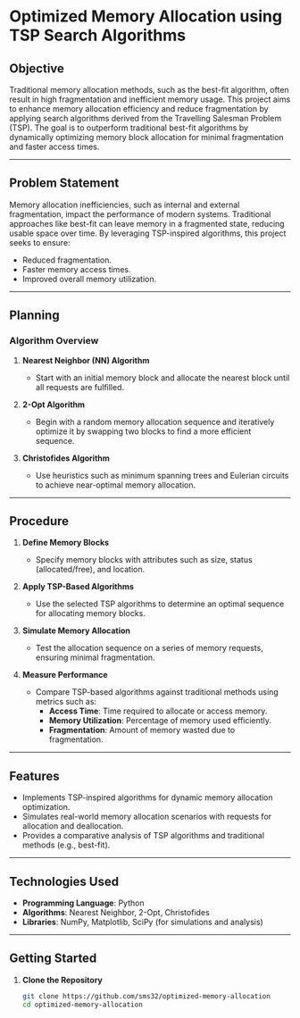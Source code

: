 # Optimized Memory Allocation using TSP Search Algorithms

## Objective

Traditional memory allocation methods, such as the best-fit algorithm, often result in high fragmentation and inefficient memory usage. This project aims to enhance memory allocation efficiency and reduce fragmentation by applying search algorithms derived from the Travelling Salesman Problem (TSP). The goal is to outperform traditional best-fit algorithms by dynamically optimizing memory block allocation for minimal fragmentation and faster access times.

---

## Problem Statement

Memory allocation inefficiencies, such as internal and external fragmentation, impact the performance of modern systems. Traditional approaches like best-fit can leave memory in a fragmented state, reducing usable space over time. By leveraging TSP-inspired algorithms, this project seeks to ensure:
- Reduced fragmentation.
- Faster memory access times.
- Improved overall memory utilization.

---

## Planning

### Algorithm Overview

1. **Nearest Neighbor (NN) Algorithm**  
   - Start with an initial memory block and allocate the nearest block until all requests are fulfilled.

2. **2-Opt Algorithm**  
   - Begin with a random memory allocation sequence and iteratively optimize it by swapping two blocks to find a more efficient sequence.

3. **Christofides Algorithm**  
   - Use heuristics such as minimum spanning trees and Eulerian circuits to achieve near-optimal memory allocation.

---

## Procedure

1. **Define Memory Blocks**  
   - Specify memory blocks with attributes such as size, status (allocated/free), and location.

2. **Apply TSP-Based Algorithms**  
   - Use the selected TSP algorithms to determine an optimal sequence for allocating memory blocks.

3. **Simulate Memory Allocation**  
   - Test the allocation sequence on a series of memory requests, ensuring minimal fragmentation.

4. **Measure Performance**  
   - Compare TSP-based algorithms against traditional methods using metrics such as:
     - **Access Time**: Time required to allocate or access memory.
     - **Memory Utilization**: Percentage of memory used efficiently.
     - **Fragmentation**: Amount of memory wasted due to fragmentation.

---

## Features

- Implements TSP-inspired algorithms for dynamic memory allocation optimization.
- Simulates real-world memory allocation scenarios with requests for allocation and deallocation.
- Provides a comparative analysis of TSP algorithms and traditional methods (e.g., best-fit).

---

## Technologies Used

- **Programming Language**: Python
- **Algorithms**: Nearest Neighbor, 2-Opt, Christofides
- **Libraries**: NumPy, Matplotlib, SciPy (for simulations and analysis)

---

## Getting Started

1. **Clone the Repository**  
   ```bash
   git clone https://github.com/sms32/optimized-memory-allocation
   cd optimized-memory-allocation
